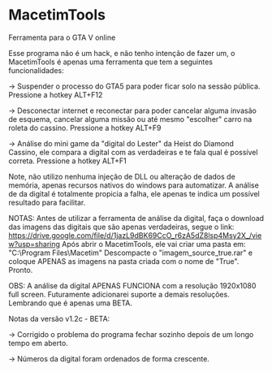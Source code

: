 # MacetimTools
Ferramenta para o GTA V online

Esse programa não é um hack, e não tenho intenção de fazer um, 
o MacetimTools é apenas uma ferramenta que tem a seguintes funcionalidades:

-> Suspender o processo do GTA5 para poder ficar solo na sessão pública. 
Pressione a hotkey ALT+F12

-> Desconectar internet e reconectar para poder cancelar alguma invasão de esquema, cancelar alguma missão ou até mesmo "escolher" carro na roleta do cassino.
Pressione a hotkey ALT+F9

-> Análise do mini game da "digital do Lester" da Heist do Diamond Cassino, ele compara a digital com as verdadeiras e te fala qual é possível correta.
Pressione a hotkey ALT+F1

Note, não utilizo nenhuma injeção de DLL ou alteração de dados de memória, apenas recursos nativos do windows para automatizar.
A análise de da digital é totalmente propicia a falha, ele apenas te indica um possível resultado para facilitar.

NOTAS:
Antes de utilizar a ferramenta de análise da digital, faça o download das imagens das digitais que são apenas verdadeiras, segue o link:
https://drive.google.com/file/d/1jazL9dBK69CcO_r6zA5dZ8lsp4Msy2X_/view?usp=sharing
Após abrir o MacetimTools, ele vai criar uma pasta em: "C:\Program Files\Macetim"
Descompacte o "imagem_source_true.rar" e coloque APENAS as imagens na pasta criada com o nome de "True". Pronto.

OBS: A análise da digital APENAS FUNCIONA com a resolução 1920x1080 full screen. Futuramente adicionarei suporte a demais resoluções.
Lembrando que é apenas uma BETA.

Notas da versão v1.2c - BETA:

-> Corrigido o problema do programa fechar sozinho depois de um longo tempo em aberto.

-> Números da digital foram ordenados de forma crescente.

